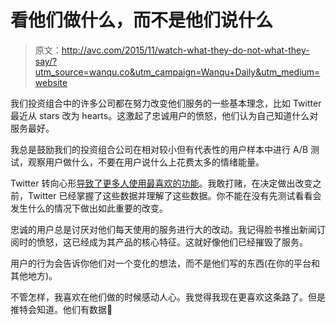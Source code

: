 # 看他们做什么，而不是他们说什么

> 原文：<http://avc.com/2015/11/watch-what-they-do-not-what-they-say/?utm_source=wanqu.co&utm_campaign=Wanqu+Daily&utm_medium=website>

我们投资组合中的许多公司都在努力改变他们服务的一些基本理念，比如 Twitter 最近从 stars 改为 hearts。这激起了忠诚用户的愤怒，他们认为自己知道什么对服务最好。

我总是鼓励我们的投资组合公司在相对较小但有代表性的用户样本中进行 A/B 测试，观察用户做什么，不要在用户说什么上花费太多的情绪能量。

Twitter 转向心形[导致了更多人使用最喜欢的功能](https://www.buzzfeed.com/alexkantrowitz/heres-the-data-that-shows-why-twitter-switched-to-hearts-fro#.ngerZlrrZ4)。我敢打赌，在决定做出改变之前，Twitter 已经掌握了这些数据并理解了这些数据。你不能在没有先测试看看会发生什么的情况下做出如此重要的改变。

忠诚的用户总是讨厌对他们每天使用的服务进行大的改动。我记得脸书推出新闻订阅时的愤怒，这已经成为其产品的核心特征。这就好像他们已经摧毁了服务。

用户的行为会告诉你他们对一个变化的想法，而不是他们写的东西(在你的平台和其他地方)。

不管怎样，我喜欢在他们做的时候感动人心。我觉得我现在更喜欢这条路了。但是推特会知道。他们有数据🙂